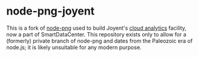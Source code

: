 
node-png-joyent
===============

This is a fork of [node-png](https://github.com/pkrumins/node-png) used to
build Joyent's [cloud analytics](http://dtrace.org/blogs/dap/2011/03/01/welcome-to-cloud-analytics/)
facility, now a part of SmartDataCenter.
This repository exists only to allow for a (formerly) private branch of
node-png and dates from the Paleozoic era of node.js; it is likely unsuitable
for any modern purpose.

